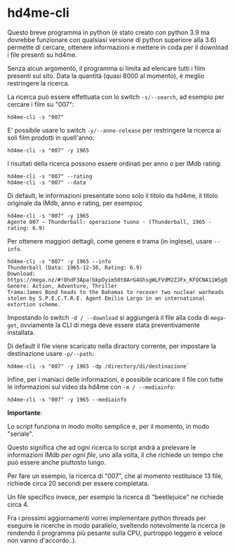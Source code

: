 # hd4me-cli

Questo breve programma in python (è stato creato con python 3.9 ma dovrebbe funzionare con qualsiasi versione di python superiore alla 3.6) permette di cercare, ottenere informazioni e mettere in coda per il download i file presenti su hd4me.

Senza alcun argomento, il programma si limita ad elencare tutti i film presenti sul sito. Data la quantità (quasi 8000 al momento), è meglio restringere la ricerca.

La ricerca può essere effettuata con lo switch `-s/--search`, ad esempio per cercare i film su "007":

```
hd4me-cli -s "007"
```

E' possibile usare lo switch `-y/--anno-release` per restringere la ricerca ai soli film prodotti in quell'anno:

```
hd4me-cli -s "007" -y 1965
```

I risultati della ricerca possono essere ordinati per anno o per IMdb rating:

```
hd4me-cli -s "007" --rating
hd4me-cli -s "007" --data
```

Di default, le informazioni presentate sono solo il titolo da hd4me, il titolo originale da IMdb, anno e rating, per esempioç

```
hd4me-cli -s "007" -y 1965
Agente 007 – Thunderball: operazione tuono - (Thunderball, 1965 - rating: 6.9)
```

Per ottenere maggiori dettagli, come genere e trama (in inglese), usare `--info`.

```
hd4me-cli -s "007" -y 1965 --info
Thunderball (Data: 1965-12-30, Rating: 6.9)
Download: https://mega.nz/#!8hdF3Apa!bkpOyim50t8ArG4GhsgWLFVdM2ZJFx_KFOCNA11WSgQ
Genere: Action, Adventure, Thriller
Trama:James Bond heads to the Bahamas to recover two nuclear warheads stolen by S.P.E.C.T.R.E. Agent Emilio Largo in an international extortion scheme.
```

Impostando lo switch `-d / --download` si aggiungerà il file alla coda di `mega-get`, ovviamente la CLI di mega deve essere stata preventivamente installata.

Di default il file viene scaricato nella diractory corrente, per impostare la destinazione usare `-p/--path`:

```
hd4me-cli -s "007" -y 1965 -dp /directory/di/destinazione`
```

Infine, per i maniaci delle informazioni, è possibile scaricare il file con tutte le informazioni sul video da hd4me con `-m / --mediainfo`:

```
hd4me-cli -s "007" -y 1965 --mediainfo
```

**Importante**:

Lo script funziona in modo molto semplice e, per il momento, in modo "seriale".

Questo significa che ad ogni ricerca lo script andrà a prelevare le informazioni IMdb *per ogni file*, uno alla volta, il che richiede un tempo che può essere anche piuttosto lungo.

Per fare un esempio, la ricerca di "007", che al momento restituisce 13 file, richiede circa 20 secondi per essere completata. 

Un file specifico invece, per esempio la ricerca di "beetlejuice" ne richiede circa 4.

Fra i prossimi aggiornamenti vorrei implementare python threads per eseguire le ricerche in modo parallelo, sveltendo notevolmente la ricerca (e rendendo il programma più pesante sulla CPU, purtroppo leggero e veloce non vanno d'accordo..).

